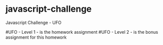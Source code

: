 # javascript-challenge
Javascript Challenge - UFO

#UFO - Level 1 -  is the homework assignment
#UFO - Level 2 -  is the bonus assignment for this homework
